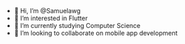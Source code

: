 - 👋 Hi, I’m @Samuelawg
- 👀 I’m interested in Flutter 
- 🌱 I’m currently studying Computer Science 
- 💞️ I’m looking to collaborate on mobile app development 


<!---
Samuelawg/Samuelawg is a ✨ special ✨ repository because its `README.md` (this file) appears on your GitHub profile.
You can click the Preview link to take a look at your changes.
--->
